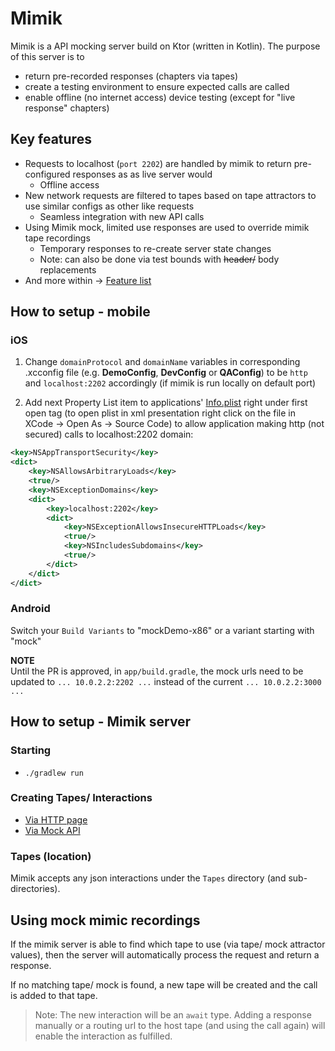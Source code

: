 # Mimik

Mimik is a API mocking server build on Ktor (written in Kotlin).
The purpose of this server is to
- return pre-recorded responses (chapters via tapes)
- create a testing environment to ensure expected calls are called
- enable offline (no internet access) device testing (except for "live response" chapters)

## Key features
- Requests to localhost (`port 2202`) are handled by mimik to return pre-configured responses as as live server would
  - Offline access
- New network requests are filtered to tapes based on tape attractors to use similar configs as other like requests
  - Seamless integration with new API calls
- Using Mimik mock, limited use responses are used to override mimik tape recordings
  - Temporary responses to re-create server state changes
  - Note: can also be done via test bounds with ~~header/~~ body replacements
- And more within -> [Feature list](Docs/features.md)

## How to setup - mobile
### iOS
  1. Change `domainProtocol` and `domainName` variables in corresponding
    .xcconfig file (e.g. **DemoConfig**, **DevConfig** or **QAConfig**) to be
    `http` and `localhost:2202` accordingly (if mimik is run locally on default
    port)

  2. Add next Property List item to applications' [Info.plist](https://cardservices-git-dev.onefiserv.net/cardvalet/ios/blob/develop/CardValet/CardValet/Application/Info.plist)
    right under first <dict> open tag (to open plist in xml presentation right
    click on the file in XCode -> Open As -> Source Code) to allow application
    making http (not secured) calls to localhost:2202 domain:

  ```xml
  <key>NSAppTransportSecurity</key>
  <dict>
      <key>NSAllowsArbitraryLoads</key>
      <true/>
      <key>NSExceptionDomains</key>
      <dict>
          <key>localhost:2202</key>
          <dict>
              <key>NSExceptionAllowsInsecureHTTPLoads</key>
              <true/>
              <key>NSIncludesSubdomains</key>
              <true/>
          </dict>
      </dict>
  </dict>
  ```

### Android
  Switch your `Build Variants` to "mockDemo-x86" or a variant starting with "mock"
  
  **NOTE**<br>
  Until the PR is approved, in `app/build.gradle`, the mock urls need to be updated to `... 10.0.2.2:2202 ...`
  instead of the current `... 10.0.2.2:3000 ...`

## How to setup - Mimik server
### Starting
- `./gradlew run`

### Creating Tapes/ Interactions
- [Via HTTP page](Docs/mimikHttp.md)
- [Via Mock API](Docs/mimikMockAPI.md)

### Tapes (location)
Mimik accepts any json interactions under the `Tapes` directory (and sub-directories).

## Using mock mimic recordings
If the mimik server is able to find which tape to use (via tape/ mock attractor values), 
then the server will automatically process the request and return a response.

If no matching tape/ mock is found, a new tape will be created and the call is added to that tape.<br>
>Note: The new interaction will be an `await` type. Adding a response manually or a routing url to 
the host tape (and using the call again) will enable the interaction as fulfilled.

